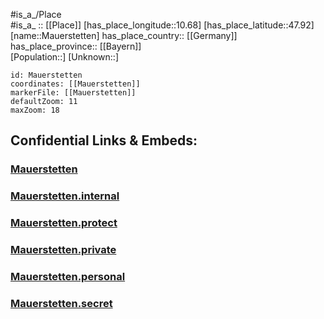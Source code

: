 ﻿---
location: [47.92,10.68] 
mapzoom: [7,12] 
mapmarker: city 
type: City
tags:
- geo/City


SpocWebEntityId: 32350
isDeleted: false
confidential: public

---
#is_a_/Place  
#is_a_ :: [[Place]] 
[has_place_longitude::10.68] 
[has_place_latitude::47.92] 
[name::Mauerstetten] 
has_place_country:: [[Germany]]  
has_place_province:: [[Bayern]]  
[Population::] 
[Unknown::] 


```leaflet
id: Mauerstetten
coordinates: [[Mauerstetten]] 
markerFile: [[Mauerstetten]] 
defaultZoom: 11 
maxZoom: 18
```


## Confidential Links & Embeds: 

### [Mauerstetten](/_public/Earth/Continent/Europe/Europe~Central/Germany/Germany~West/Bayern/counties~Bayern/Ostallgäu/cities~Ostallgäu/Germaringen/City/Mauerstetten.md) 

### [Mauerstetten.internal](/_internal/Earth/Continent/Europe/Europe~Central/Germany/Germany~West/Bayern/counties~Bayern/Ostallgäu/cities~Ostallgäu/Germaringen/City/Mauerstetten.internal.md) 

### [Mauerstetten.protect](/_protect/Earth/Continent/Europe/Europe~Central/Germany/Germany~West/Bayern/counties~Bayern/Ostallgäu/cities~Ostallgäu/Germaringen/City/Mauerstetten.protect.md) 

### [Mauerstetten.private](/_private/Earth/Continent/Europe/Europe~Central/Germany/Germany~West/Bayern/counties~Bayern/Ostallgäu/cities~Ostallgäu/Germaringen/City/Mauerstetten.private.md) 

### [Mauerstetten.personal](/_personal/Earth/Continent/Europe/Europe~Central/Germany/Germany~West/Bayern/counties~Bayern/Ostallgäu/cities~Ostallgäu/Germaringen/City/Mauerstetten.personal.md) 

### [Mauerstetten.secret](/_secret/Earth/Continent/Europe/Europe~Central/Germany/Germany~West/Bayern/counties~Bayern/Ostallgäu/cities~Ostallgäu/Germaringen/City/Mauerstetten.secret.md) 
